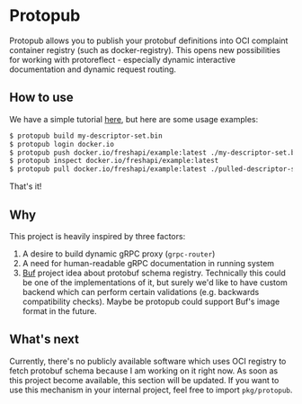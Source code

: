 # Protopub

Protopub allows you to publish your protobuf definitions into OCI complaint container registry
(such as docker-registry). This opens new possibilities for working with protoreflect - especially
dynamic interactive documentation and dynamic request routing.

## How to use

We have a simple tutorial [here](docs/tutorial.md), but here are some usage examples:

```bash
$ protopub build my-descriptor-set.bin                                        # build .proto files from current working directory into single descriptor set file using `protoc`
$ protopub login docker.io                                                    # login into registry
$ protopub push docker.io/freshapi/example:latest ./my-descriptor-set.bin     # push descriptor into registry
$ protopub inspect docker.io/freshapi/example:latest                          # get info about image
$ protopub pull docker.io/freshapi/example:latest ./pulled-descriptor-set.bin # pull from registry
```

That's it!

## Why

This project is heavily inspired by three factors:
1. A desire to build dynamic gRPC proxy (`grpc-router`)
2. A need for human-readable gRPC documentation in running system
3. [Buf](https://github.com/bufbuild/buf) project idea about protobuf schema registry. Technically this could be one of
the implementations of it, but surely we'd like to have custom backend which can perform certain validations
(e.g. backwards compatibility checks). Maybe be protopub could support Buf's image format in the future.

## What's next

Currently, there's no publicly available software which uses OCI registry to fetch protobuf schema because I am 
working on it right now. As soon as this project become available, this section will be updated. If you want
to use this mechanism in your internal project, feel free to import `pkg/protopub`.
